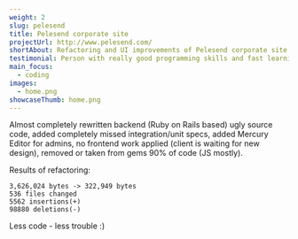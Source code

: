 ```yaml
---
weight: 2
slug: pelesend
title: Pelesend corporate site
projectUrl: http://www.pelesend.com/
shortAbout: Refactoring and UI improvements of Pelesend corporate site
testimonial: Person with really good programming skills and fast learning, thanks!
main_focus:
  - coding
images:
  - home.png
showcaseThumb: home.png
---
```


Almost completely rewritten backend (Ruby on Rails based) ugly source code,
added completely missed integration/unit specs, added Mercury Editor for admins,
no frontend work applied (client is waiting for new design), removed or taken from gems 90% of code (JS mostly).

Results of refactoring:

```
3,626,024 bytes -> 322,949 bytes
536 files changed
5562 insertions(+)
98880 deletions(-)
```

Less code - less trouble :)

